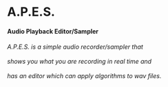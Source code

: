 <h1>A.P.E.S.</br><h4><b>Audio Playback Editor/Sampler</h4></h1>
<h6>A.P.E.S. is a simple audio recorder/sampler that </br></br>shows you what you are recording in real time and </br></br>has an editor which can apply algorithms to wav files.
